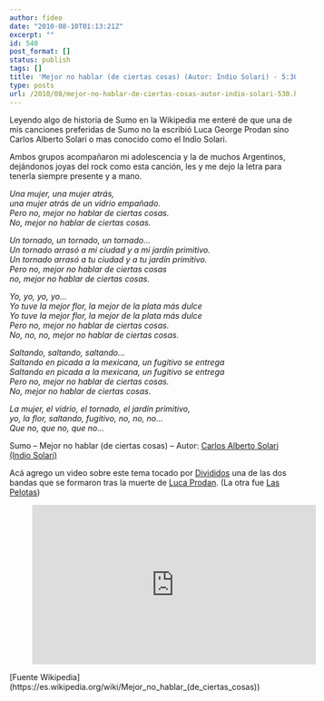 ```yaml
---
author: fideo
date: "2010-08-10T01:13:21Z"
excerpt: ""
id: 540
post_format: []
status: publish
tags: []
title: 'Mejor no hablar (de ciertas cosas) (Autor: Indio Solari) - 5:30'
type: posts
url: /2010/08/mejor-no-hablar-de-ciertas-cosas-autor-indio-solari-530.html
---
```

Leyendo algo de historia de Sumo en la Wikipedia me enteré de que una de mis canciones preferidas de Sumo no la escribió Luca George Prodan sino Carlos Alberto Solari o mas conocido como el Indio Solari.

Ambos grupos acompañaron mi adolescencia y la de muchos Argentinos, dejándonos joyas del rock como esta canción, les y me dejo la letra para tenerla siempre presente y a mano.

*Una mujer, una mujer atrás,*  
*una mujer atrás de un vidrio empañado.*  
*Pero no, mejor no hablar de ciertas cosas.*  
*No, mejor no hablar de ciertas cosas.*

*Un tornado, un tornado, un tornado…*  
*Un tornado arrasó a mi ciudad y a mí jardín primitivo.*  
*Un tornado arrasó a tu ciudad y a tu jardín primitivo.*  
*Pero no, mejor no hablar de ciertas cosas*  
*no, mejor no hablar de ciertas cosas.*

*Yo, yo, yo, yo…*  
*Yo tuve la mejor flor, la mejor de la plata más dulce*  
*Yo tuve la mejor flor, la mejor de la plata más dulce*  
*Pero no, mejor no hablar de ciertas cosas.*  
*No, no, no, mejor no hablar de ciertas cosas.*

*Saltando, saltando, saltando…*  
*Saltando en picada a la mexicana, un fugitivo se entrega*  
*Saltando en picada a la mexicana, un fugitivo se entrega*  
*Pero no, mejor no hablar de ciertas cosas.*  
*No, mejor no hablar de ciertas cosas.*

*La mujer, el vidrio, el tornado, el jardín primitivo,*  
*yo, la flor, saltando, fugitivo, no, no, no…*  
*Que no, que no, que no…*

Sumo – Mejor no hablar (de ciertas cosas) – Autor: [Carlos Alberto Solari (Indio Solari)](https://es.wikipedia.org/wiki/Indio_Solari)

Acá agrego un video sobre este tema tocado por [Divididos](https://es.wikipedia.org/wiki/Divididos) una de las dos bandas que se formaron tras la muerte de [Luca Prodan](https://es.wikipedia.org/wiki/Luca_Prodan). (La otra fue [Las Pelotas](https://es.wikipedia.org/wiki/Las_Pelotas))

<figure class="wp-block-embed-youtube wp-block-embed is-type-video is-provider-youtube wp-embed-aspect-16-9 wp-has-aspect-ratio"><div class="wp-block-embed__wrapper"><iframe allow="accelerometer; autoplay; clipboard-write; encrypted-media; gyroscope; picture-in-picture; web-share" allowfullscreen="" frameborder="0" height="281" loading="lazy" referrerpolicy="strict-origin-when-cross-origin" src="https://www.youtube.com/embed/VTSKDYeC_dk?feature=oembed" title="Encuentro en el Estudio  - Mejor no hablar de ciertas cosas" width="500"></iframe></div></figure>[Fuente Wikipedia](https://es.wikipedia.org/wiki/Mejor_no_hablar_(de_ciertas_cosas))
